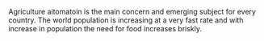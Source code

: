 Agriculture aitomatoin is the main concern and emerging subject for every country. The world population is increasing at a very fast rate and with increase in population the need for food increases briskly.
